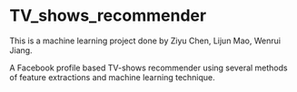 # TV_shows_recommender

This is a machine learning project done by Ziyu Chen, Lijun Mao, Wenrui Jiang.

A Facebook profile based TV-shows recommender using several methods of feature extractions and machine learning technique. 
